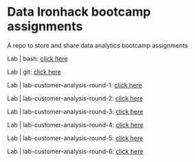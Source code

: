 # Data Ironhack bootcamp assignments
A repo to store and share data analytics bootcamp assignments

Lab | bash: [click here](https://github.com/isi-mube/IronLabs/tree/main/lab-bash)

Lab | git: [click here](https://github.com/isi-mube/IronLabs/tree/main/lab-git)

Lab | lab-customer-analysis-round-1: [click here](https://github.com/isi-mube/IronLabs/blob/main/lab-customer-analysis-round-1/00.%20Lab%20-%20Customer%20Analysis%20Round%201%20-%20Isidre%20Munne-Bertran.ipynb)

Lab | lab-customer-analysis-round-2: [click here](https://github.com/isi-mube/IronLabs/blob/main/lab-customer-analysis-round-2/Lab_IMB_Solution/Lab_Customer%20Analysis%20Round%202_SolutionIMB.ipynb)

Lab | lab-customer-analysis-round-3: [click here](https://github.com/isi-mube/IronLabs/blob/main/lab-customer-analysis-round-3/LabSolution/Lab_Customer%20Analysis%20Round%203_SolutionIMB.ipynb)

Lab | lab-customer-analysis-round-4: [click here](https://github.com/isi-mube/IronLabs/blob/main/lab-customer-analysis-round-4/IMB-Solution/Lab_Customer%20Analysis%20Round%204_SolutionIMB.ipynb)

Lab | lab-customer-analysis-round-5: [click here](https://github.com/isi-mube/IronLabs/blob/main/lab-customer-analysis-round-5/IMB-Solution/Lab_Customer%20Analysis%20Round%205_SolutionIMB.ipynb)

Lab | lab-customer-analysis-round-6: [click here](https://github.com/isi-mube/IronLabs/blob/main/lab-customer-analysis-round-6/IMB_Solution/Lab_Customer%20Analysis%20Round%206_SolutionIMB.ipynb)
